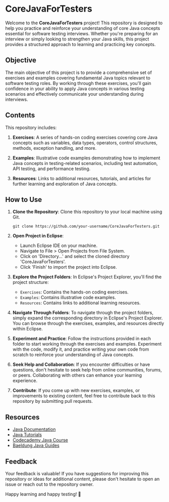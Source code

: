 # CoreJavaForTesters

Welcome to the **CoreJavaForTesters** project! This repository is designed to help you practice and reinforce your understanding of core Java concepts essential for software testing interviews. Whether you're preparing for an interview or simply looking to strengthen your Java skills, this project provides a structured approach to learning and practicing key concepts.

## Objective

The main objective of this project is to provide a comprehensive set of exercises and examples covering fundamental Java topics relevant to software testing roles. By working through these exercises, you'll gain confidence in your ability to apply Java concepts in various testing scenarios and effectively communicate your understanding during interviews.

## Contents

This repository includes:

1. **Exercises**: A series of hands-on coding exercises covering core Java concepts such as variables, data types, operators, control structures, methods, exception handling, and more.

2. **Examples**: Illustrative code examples demonstrating how to implement Java concepts in testing-related scenarios, including test automation, API testing, and performance testing.

3. **Resources**: Links to additional resources, tutorials, and articles for further learning and exploration of Java concepts.

## How to Use

1. **Clone the Repository**: Clone this repository to your local machine using Git.
   ```
   git clone https://github.com/your-username/CoreJavaForTesters.git
   ```

2. **Open Project in Eclipse**:
   - Launch Eclipse IDE on your machine.
   - Navigate to File > Open Projects from File System.
   - Click on 'Directory...' and select the cloned directory 'CoreJavaForTesters'.
   - Click 'Finish' to import the project into Eclipse.

3. **Explore the Project Folders**: In Eclipse's Project Explorer, you'll find the project structure:
   - `Exercises`: Contains the hands-on coding exercises.
   - `Examples`: Contains illustrative code examples.
   - `Resources`: Contains links to additional learning resources.

4. **Navigate Through Folders**: To navigate through the project folders, simply expand the corresponding directory in Eclipse's Project Explorer. You can browse through the exercises, examples, and resources directly within Eclipse.

5. **Experiment and Practice**: Follow the instructions provided in each folder to start working through the exercises and examples. Experiment with the code, modify it, and practice writing your own code from scratch to reinforce your understanding of Java concepts.

6. **Seek Help and Collaboration**: If you encounter difficulties or have questions, don't hesitate to seek help from online communities, forums, or peers. Collaborating with others can enhance your learning experience.

7. **Contribute**: If you come up with new exercises, examples, or improvements to existing content, feel free to contribute back to this repository by submitting pull requests.

## Resources

- [Java Documentation](https://docs.oracle.com/en/java/)
- [Java Tutorials](https://docs.oracle.com/javase/tutorial/)
- [Codecademy Java Course](https://www.codecademy.com/learn/learn-java)
- [Baeldung Java Guides](https://www.baeldung.com/java)

## Feedback

Your feedback is valuable! If you have suggestions for improving this repository or ideas for additional content, please don't hesitate to open an issue or reach out to the repository owner.

Happy learning and happy testing! 🚀

